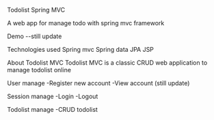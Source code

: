 Todolist Spring MVC

A web app for manage todo with spring mvc framework

Demo
--still update

Technologies used
Spring mvc
Spring data JPA
JSP

About Todolist MVC
Todolist MVC is a classic CRUD web application to manage todolist online

User manage
-Register new account
-View account (still update)

Session manage
-Login
-Logout

Todolist manage
-CRUD todolist
